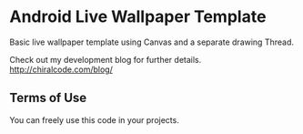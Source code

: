 Android Live Wallpaper Template
===================================

Basic live wallpaper template using Canvas and a separate drawing Thread.

Check out my development blog for further details. http://chiralcode.com/blog/


Terms of Use
-------------

You can freely use this code in your projects.


